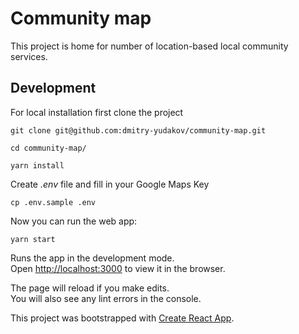 # Community map

This project is home for number of location-based local community services.

## Development

For local installation first clone the project

```
git clone git@github.com:dmitry-yudakov/community-map.git

cd community-map/

yarn install
```

Create _.env_ file and fill in your Google Maps Key

```
cp .env.sample .env
```

Now you can run the web app:

```
yarn start
```

Runs the app in the development mode.<br />
Open [http://localhost:3000](http://localhost:3000) to view it in the browser.

The page will reload if you make edits.<br />
You will also see any lint errors in the console.

This project was bootstrapped with [Create React App](https://github.com/facebook/create-react-app).
